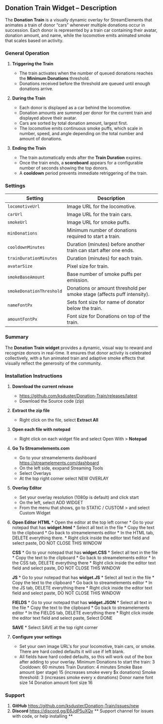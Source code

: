## Donation Train Widget – Description

The **Donation Train** is a visually dynamic overlay for StreamElements that animates a train of donor “cars” whenever multiple donations occur in succession. Each donor is represented by a train car containing their avatar, donation amount, and name, while the locomotive emits animated smoke that scales based on activity.

### General Operation

1. **Triggering the Train**

   * The train activates when the number of queued donations reaches the **Minimum Donations** threshold.
   * Donations received before the threshold are queued until enough donations arrive.

2. **During the Train**

   * Each donor is displayed as a car behind the locomotive.
   * Donation amounts are summed per donor for the current train and displayed above their avatar.
   * Cars are sorted by total donation amount, largest first.
   * The locomotive emits continuous smoke puffs, which scale in number, speed, and angle depending on the total number and amount of donations.

3. **Ending the Train**

   * The train automatically ends after the **Train Duration** expires.
   * Once the train ends, a **scoreboard** appears for a configurable number of seconds showing the top donors.
   * A **cooldown** period prevents immediate retriggering of the train.

### Settings

| Setting                  | Description                                                             |
| ------------------------ | ----------------------------------------------------------------------- |
| `locomotiveUrl`          | Image URL for the locomotive.                                           |
| `carUrl`                 | Image URL for the train cars.                                           |
| `smokeUrl`               | Image URL for smoke puffs.                                              |
| `minDonations`           | Minimum number of donations required to start a train.                  |
| `cooldownMinutes`        | Duration (minutes) before another train can start after one ends.       |
| `trainDurationMinutes`   | Duration (minutes) for each train.                                      |
| `avatarSize`             | Pixel size for train.                                                   |
| `smokeBaseAmount`        | Base number of smoke puffs per emission.                                |
| `smokeDonationThreshold` | Donations or amount threshold per smoke stage (affects puff intensity). |
| `nameFontPx`             | Sets font size for name of donator below the train.                     |
| `amountFontPx`           | Font size for Donations on top of the train.                            |

### Summary

The **Donation Train widget** provides a dynamic, visual way to reward and recognize donors in real-time. It ensures that donor activity is celebrated collectively, with a fun animated train and adaptive smoke effects that visually reflect the generosity of the community.


### Installation Instructions

1. **Download the current release**
    * https://github.com/ksduster/Donation-Train/releases/latest
    * Download the Source code (zip)
    
2. **Extract the zip file**
    * Right click on the file, select **Extract All**

3. **Open each file with notepad**
    * Right click on each widget file and select Open With > **Notepad**
    
4. **Go To Streamelements.com**
    * Go to your streamelements dashboard https://streamelements.com/dashboard
    * On the left side, exxpand Streaming Tools
    * Select Overlays
    * At the top right corner select NEW OVERLAY

5. **Overlay Editor**
    * Set your overlay resolution (1080p is default) and click start
    * On the left, select ADD WIDGET
    * From the menu that shows, go to STATIC / CUSTOM > and select Custom Widget

6. **Open Editor**
    **HTML**
        * Open the editor at the top left corner
        * Go to your notepad that has **widget.html**
        * Select all text in the file
        * Copy the text to the clipboard
        * Go back to streamelements editor
        * In the HTML tab, DELETE everything there.
        * Right click inside the editor text field and select paste, DO NOT CLOSE THIS WINDOW
    
    **CSS**
        * Go to your notepad that has **widget.CSS**
        * Select all text in the file
        * Copy the text to the clipboard
        * Go back to streamelements editor
        * In the CSS tab, DELETE everything there
        * Right click inside the editor text field and select paste, DO NOT CLOSE THIS WINDOW
        
    **JS**
        * Go to your notepad that has **widget.JS**
        * Select all text in the file
        * Copy the text to the clipboard
        * Go back to streamelements editor
        * In the JS tab, DELETE everything there
        * Right click inside the editor text field and select paste, DO NOT CLOSE THIS WINDOW
    
    **FIELDS**
        * Go to your notepad that has **widget.JSON**
        * Select all text in the file
        * Copy the text to the clipboard
        * Go back to streamelements editor
        * In the FIELDS tab, DELETE everything there
        * Right click inside the editor text field and select paste, Select DONE
        
    **SAVE**
        * Select SAVE at the top right corner
        
7. **Configure your settings**
    * Set your own image URL's for your locomotive, train cars, or smoke. There are hard coded defaults it will use if left blank.
    * All fields have hard coded defaults, so this will work out of the box after adding to your overlay.
    Minimum Donations to start the train: 3
    Cooldown: 60 minutes
    Train Duration: 4 minutes
    Smoke Base amount (per stage) 15 (increases smoke every $x donations)
    Smoke threshold: 3 (increases smoke every x donations)
    Donor name font size 14
    Donation amount font size 16
    

### Support 

1. **GitHub** https://github.com/ksduster/Donation-Train/issues/new
2. **Discord** https://discord.gg/E6JdP5uXQv
            ** Support channel for issues with code, or help installing **